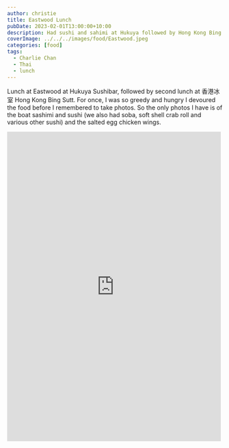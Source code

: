 ```yaml
---
author: christie
title: Eastwood Lunch
pubDate: 2023-02-01T13:00:00+10:00
description: Had sushi and sahimi at Hukuya followed by Hong Kong Bing Sutt
coverImage: ../../../images/food/Eastwood.jpeg
categories: [food]
tags:
  - Charlie Chan
  - Thai
  - lunch
---
```


Lunch at Eastwood at Hukuya Sushibar, followed by second lunch at 香港冰室 Hong Kong Bing Sutt. For once, I was so greedy and hungry I devoured the food before I remembered to take photos. So the only photos I have is of the boat sashimi and sushi (we also had soba, soft shell crab roll and various other sushi) and the salted egg chicken wings.

<iframe src="https://www.facebook.com/plugins/post.php?href=https%3A%2F%2Fwww.facebook.com%2Fchris1.tham%2Fposts%2Fpfbid0jE8vm3dK9p6JEEtUeDLYQqcQEPJnYdCPP6sgzQ74ktvoVnwi2CaTjrdnKZ3MM77il&show_text=true&width=500" width="500" height="723" style="border:none;overflow:hidden" scrolling="no" frameborder="0" allowfullscreen="true" allow="autoplay; clipboard-write; encrypted-media; picture-in-picture; web-share"></iframe>
